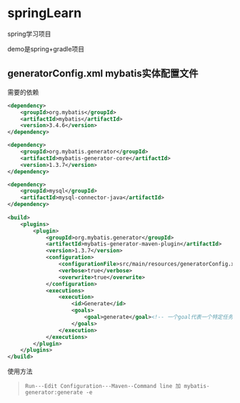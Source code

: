 # springLearn
spring学习项目

demo是spring+gradle项目

## generatorConfig.xml mybatis实体配置文件
需要的依赖
```xml
<dependency>
	<groupId>org.mybatis</groupId>
	<artifactId>mybatis</artifactId>
	<version>3.4.6</version>
</dependency>

<dependency>
	<groupId>org.mybatis.generator</groupId>
	<artifactId>mybatis-generator-core</artifactId>
	<version>1.3.7</version>
</dependency>

<dependency>
	<groupId>mysql</groupId>
	<artifactId>mysql-connector-java</artifactId>
</dependency>
   
<build>
	<plugins>
		<plugin>
			<groupId>org.mybatis.generator</groupId>
			<artifactId>mybatis-generator-maven-plugin</artifactId>
			<version>1.3.7</version>
			<configuration>
				<configurationFile>src/main/resources/generatorConfig.xml</configurationFile>
				<verbose>true</verbose>
				<overwrite>true</overwrite>
			</configuration>
			<executions>
				<execution>
					<id>Generate</id>
					<goals>
						<goal>generate</goal><!-- 一个goal代表一个特定任务 -->
					</goals>
				</execution>
			</executions>
		</plugin>
	</plugins>
</build>
```
使用方法
>` Run---Edit Configuration---Maven--Command line 加 mybatis-generator:generate -e  `
